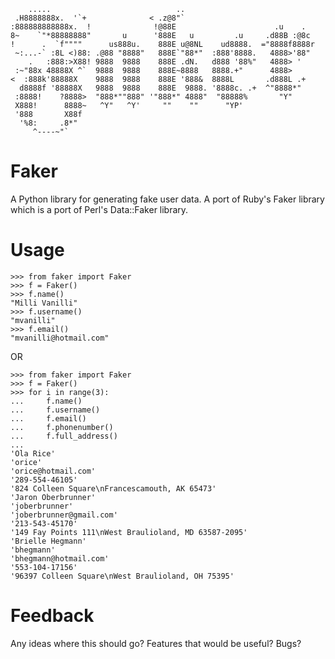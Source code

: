         .....                            ..
     .H8888888x.  '`+              < .z@8"`
    :888888888888x.  !              !@88E                      .u    .
    8~    `"*88888888"       u      '888E   u         .u     .d88B :@8c
    !      .  `f""""      us888u.    888E u@8NL    ud8888.  ="8888f8888r
     ~:...-` :8L <)88: .@88 "8888"   888E`"88*"  :888'8888.   4888>'88"
        .   :888:>X88! 9888  9888    888E .dN.   d888 '88%"   4888> '
     :~"88x 48888X ^`  9888  9888    888E~8888   8888.+"      4888>
    <  :888k'88888X    9888  9888    888E '888&  8888L       .d888L .+
      d8888f '88888X   9888  9888    888E  9888. '8888c. .+  ^"8888*"
     :8888!    ?8888>  "888*""888" '"888*" 4888"  "88888%       "Y"
     X888!      8888~   ^Y"   ^Y'     ""    ""      "YP'
     '888       X88f
      '%8:     .8*"
         ^----~"`

Faker
=====

A Python library for generating fake user data.
A port of Ruby's Faker library which is a port of Perl's Data::Faker library.

Usage
=====

    >>> from faker import Faker
    >>> f = Faker()
    >>> f.name()
    "Milli Vanilli"
    >>> f.username()
    "mvanilli"
    >>> f.email()
    "mvanilli@hotmail.com"

OR

    >>> from faker import Faker
    >>> f = Faker()
    >>> for i in range(3):
    ...     f.name()
    ...     f.username()
    ...     f.email()
    ...     f.phonenumber()
    ...     f.full_address()
    ...
    'Ola Rice'
    'orice'
    'orice@hotmail.com'
    '289-554-46105'
    '824 Colleen Square\nFrancescamouth, AK 65473'
    'Jaron Oberbrunner'
    'joberbrunner'
    'joberbrunner@gmail.com'
    '213-543-45170'
    '149 Fay Points 111\nWest Braulioland, MD 63587-2095'
    'Brielle Hegmann'
    'bhegmann'
    'bhegmann@hotmail.com'
    '553-104-17156'
    '96397 Colleen Square\nWest Braulioland, OH 75395'



Feedback
========
Any ideas where this should go? Features that would be useful? Bugs?

